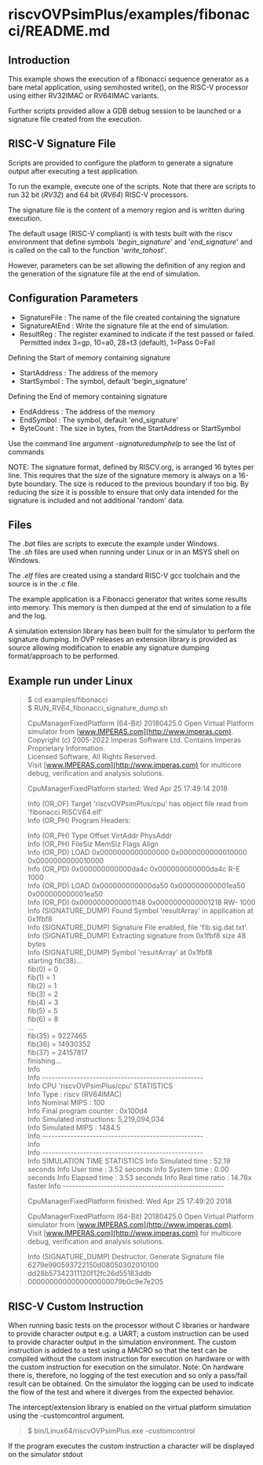 riscvOVPsimPlus/examples/fibonacci/README.md
===

Introduction
---

This example shows the execution of a fibonacci sequence generator as a bare metal application, using semihosted write(), on the RISC-V processor using either RV32IMAC or RV64IMAC variants.

Further scripts provided allow a GDB debug session to be launched or a signature file created from the execution.

RISC-V Signature File
---

Scripts are provided to configure the platform to generate a signature output after executing a test application.

To run the example, execute one of the scripts. Note that there are scripts to run 32 bit (_RV32_) and 64 bit (_RV64_) RISC-V processors.

The signature file is the content of a memory region and is written during execution.

The default usage (RISC-V compliant) is with tests built with the riscv environment that define symbols '_begin_signature_' and '_end_signature_' and is called on the call to the function '_write_tohost_'.

However, parameters can be set allowing the definition of any region and the generation of the signature file at the end of simulation.

Configuration Parameters
---

  - SignatureFile   : The name of the file created containing the signature  
  - SignatureAtEnd  : Write the signature file at the end of simulation.
  - ResultReg       : The register examined to indicate if the test passed or failed. Permitted index 3=gp, 10=a0, 28=t3 (default), 1=Pass 0=Fail

Defining the Start of memory containing signature  
  - StartAddress    : The address of the memory
  - StartSymbol     : The symbol, default 'begin_signature'  

Defining the End of memory containing signature  
  - EndAddress      : The address of the memory  
  - EndSymbol       : The symbol, default 'end_signature'  
  - ByteCount       : The size in bytes, from the StartAddress or StartSymbol

Use the command line argument _-signaturedumphelp_ to see the list of commands

NOTE:
The signature format, defined by RISCV.org, is arranged 16 bytes per line. This requires that the size of the signature memory is always on a 16-byte boundary. The size is reduced to the previous boundary if too big. By reducing the size it is possible to ensure that only data intended for the signature is included and not additional 'random' data.

Files
---
The _.bat_ files are scripts to execute the example under Windows.  
The _.sh_ files are used when running under Linux or in an MSYS shell on Windows.

The _.elf_ files are created using a standard RISC-V gcc toolchain and the source is in the _.c_ file.  

The example application is a Fibonacci generator that writes some results into memory. This memory is then dumped at the end of simulation to a file and the log.

A simulation extension library has been built for the simulator to perform the signature dumping. 
In OVP releases an extension library is provided as source allowing modification to enable any signature dumping format/approach to be performed.

Example run under Linux
---

> $ cd examples/fibonacci  
> $ RUN_RV64_fibonacci_signature_dump.sh  
> 
> CpuManagerFixedPlatform (64-Bit) 20180425.0 Open Virtual Platform simulator from [www.IMPERAS.com](http://www.imperas.com).  
> Copyright (c) 2005-2022 Imperas Software Ltd.  Contains Imperas Proprietary Information.  
> Licensed Software, All Rights Reserved.  
> Visit [www.IMPERAS.com](http://www.imperas.com) for multicore debug, verification and analysis solutions.  
>   
> CpuManagerFixedPlatform started: Wed Apr 25 17:49:14 2018  
>     
> Info (OR_OF) Target 'riscvOVPsimPlus/cpu' has object file read from 'fibonacci.RISCV64.elf'  
> Info (OR_PH) Program Headers:  
> 
> Info (OR_PH) Type           Offset             VirtAddr           PhysAddr  
> Info (OR_PH)                FileSiz            MemSiz             Flags  Align  
> Info (OR_PD) LOAD           0x0000000000000000 0x0000000000010000 0x0000000000010000  
> Info (OR_PD)                0x000000000000da4c 0x000000000000da4c R-E    1000  
> Info (OR_PD) LOAD           0x000000000000da50 0x000000000001ea50 0x000000000001ea50  
> Info (OR_PD)                0x0000000000001148 0x0000000000001218 RW-    1000  
> Info (SIGNATURE_DUMP) Found Symbol 'resultArray' in application at 0x1fbf8  
> Info (SIGNATURE_DUMP) Signature File enabled, file 'fib.sig.dat.txt'.  
> Info (SIGNATURE_DUMP) Extracting signature from 0x1fbf8 size 48 bytes  
> Info (SIGNATURE_DUMP) Symbol 'resultArray' at 0x1fbf8  
> starting fib(38)...  
> fib(0) = 0  
> fib(1) = 1  
> fib(2) = 1  
> fib(3) = 2  
> fib(4) = 3  
> fib(5) = 5  
> fib(6) = 8  
> ...  
> fib(35) = 9227465  
> fib(36) = 14930352  
> fib(37) = 24157817  
> finishing...  
> Info     
> Info ---------------------------------------------------    
> Info CPU 'riscvOVPsimPlus/cpu' STATISTICS  
> Info   Type                  : riscv (RV64IMAC)  
> Info   Nominal MIPS          : 100  
> Info   Final program counter : 0x100d4  
> Info   Simulated instructions: 5,219,094,034  
> Info   Simulated MIPS        : 1484.5  
> Info ---------------------------------------------------  
> Info   
> Info ---------------------------------------------------  
> Info SIMULATION TIME STATISTICS
> Info   Simulated time        : 52.19 seconds
> Info   User time             : 3.52 seconds
> Info   System time           : 0.00 seconds
> Info   Elapsed time          : 3.53 seconds
> Info   Real time ratio       : 14.78x faster
> Info ---------------------------------------------------
>    
> CpuManagerFixedPlatform finished: Wed Apr 25 17:49:20 2018  
>   
> CpuManagerFixedPlatform (64-Bit) 20180425.0 Open Virtual Platform simulator from [www.IMPERAS.com](http://www.imperas.com).  
> Visit [www.IMPERAS.com](http://www.imperas.com) for multicore debug, verification and analysis solutions.  
> 
> Info (SIGNATURE_DUMP) Destructor. Generate Signature file  
> 6279e990593722150d08050302010100  
> dd28b57342311120f12fc26d55183ddb  
> 0000000000000000000079b0c9e7e205  
>  

RISC-V Custom Instruction
---

When running basic tests on the processor without C libraries or hardware to provide character output e.g. a UART; a custom instruction can be used to provide character output in the simulation environment.
The custom instruction is added to a test using a MACRO so that the test can be compiled without the custom instruction for execution on hardware or with the custom instruction for execution on the simulator. 
Note: On hardware there is, therefore, no logging of the test execution and so only a pass/fail result can be obtained. On the simulator the logging can be used to indicate the flow of the test and where it diverges from the expected behavior.

The intercept/extension library is enabled on the virtual platform
simulation using the -customcontrol argument.

> 
> $ bin/Linux64/riscvOVPsimPlus.exe -customcontrol  
>

If the program executes the custom instruction a character will be displayed on the simulator stdout
